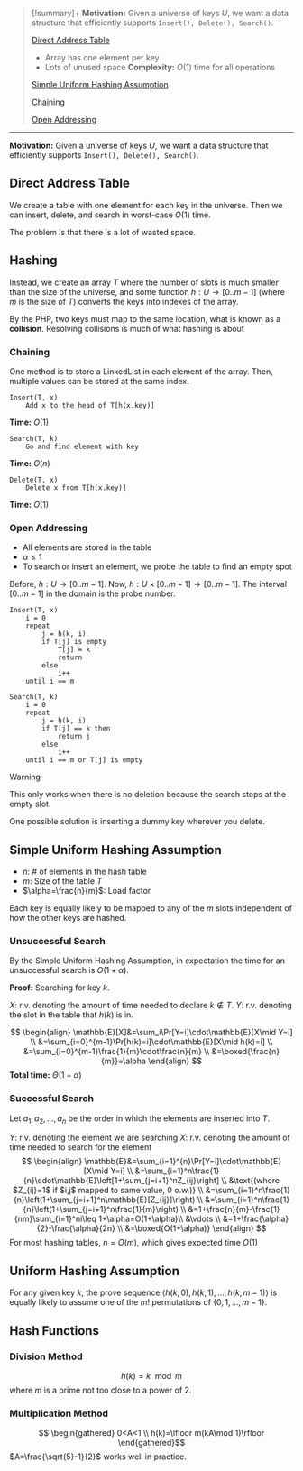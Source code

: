 >[!summary]+
>**Motivation:** Given a universe of keys $U$, we want a data structure that efficiently supports `Insert(), Delete(), Search()`.
>
>[Direct Address Table](Hashing.md#Direct%20Address%20Table)
>- Array has one element per key
>- Lots of unused space
>**Complexity:** $O(1)$ time for all operations
>
>[Simple Uniform Hashing Assumption](Hashing.md#Simple%20Uniform%20Hashing%20Assumption)
>
>
>[Chaining](Hashing.md#Chaining)
>
>[Open Addressing](Hashing.md#Open%20Addressing)
>
>

--- 

**Motivation:** Given a universe of keys $U$, we want a data structure that efficiently supports `Insert(), Delete(), Search()`.

## Direct Address Table

We create a table with one element for each key in the universe. Then we can insert, delete, and search in worst-case $O(1)$ time.

The problem is that there is a lot of wasted space.

## Hashing

Instead, we create an array $T$ where the number of slots is much smaller than the size of the universe, and some function $h: U\rightarrow \mathbb [0..m-1]$ (where $m$ is the size of $T$) converts the keys into indexes of the array.

By the PHP, two keys must map to the same location, what is known as a **collision**. Resolving collisions is much of what hashing is about

### Chaining

One method is to store a LinkedList in each element of the array. Then, multiple values can be stored at the same index.

```
Insert(T, x)
	Add x to the head of T[h(x.key)]
```

**Time:** $O(1)$

```
Search(T, k)
	Go and find element with key 
```

**Time:** $O(n)$

```
Delete(T, x)
	Delete x from T[h(x.key)]
```

**Time:** $O(1)$

### Open Addressing

- All elements are stored in the table
- $\alpha\leq 1$
- To search or insert an element, we probe the table to find an empty spot

Before, $h: U \rightarrow [0..m-1]$. Now, $h: U\times[0..m-1]\rightarrow[0..m-1]$. The interval $[0..m-1]$ in the domain is the probe number.

```
Insert(T, x)
	i = 0
	repeat
		j = h(k, i)
		if T[j] is empty
			T[j] = k
			return
		else
			i++
	until i == m
```

```
Search(T, k)
	i = 0
	repeat
		j = h(k, i)
		if T[j] == k then
			return j
		else
			i++
	until i == m or T[j] is empty
```

>[!warning]
>This only works when there is no deletion because the search stops at the empty slot.
>
>One possible solution is inserting a dummy key wherever you delete.

## Simple Uniform Hashing Assumption

- $n$: # of elements in the hash table
- $m$: Size of the table $T$
- $\alpha=\frac{n}{m}$: Load factor

Each key is equally likely to be mapped to any of the $m$ slots independent of how the other keys are hashed.

### Unsuccessful Search

By the Simple Uniform Hashing Assumption, in expectation the time for an unsuccessful search is $O(1+\alpha)$.

**Proof:** Searching for key $k$.

$X$: r.v. denoting the amount of time needed to declare $k\notin T$.
$Y$: r.v. denoting the slot in the table that $h(k)$ is in.

$$
\begin{align}
	\mathbb{E}[X]&=\sum_i\Pr[Y=i]\cdot\mathbb{E}[X\mid Y=i] \\
	&=\sum_{i=0}^{m-1}\Pr[h(k)=i]\cdot\mathbb{E}[X\mid h(k)=i] \\
	&=\sum_{i=0}^{m-1}\frac{1}{m}\cdot\frac{n}{m} \\
	&=\boxed{\frac{n}{m}}=\alpha
\end{align}
$$
**Total time:** $\Theta(1+\alpha)$

### Successful Search

Let $a_1, a_2, \dots, a_n$ be the order in which the elements are inserted into $T$.

$Y$: r.v. denoting the element we are searching
$X$: r.v. denoting the amount of time needed to search for the element
$$
\begin{align}
	\mathbb{E}&=\sum_{i=1}^{n}\Pr[Y=i]\cdot\mathbb{E}[X\mid Y=i] \\
	&=\sum_{i=1}^n\frac{1}{n}\cdot\mathbb{E}\left[1+\sum_{j=i+1}^nZ_{ij}\right] \\
	&\text{(where $Z_{ij}=1$ if $i,j$ mapped to same value, 0 o.w.)} \\
	&=\sum_{i=1}^n\frac{1}{n}\left(1+\sum_{j=i+1}^n\mathbb{E}[Z_{ij}]\right) \\
	&=\sum_{i=1}^n\frac{1}{n}\left(1+\sum_{j=i+1}^n\frac{1}{m}\right) \\
	&=1+\frac{n}{m}-\frac{1}{nm}\sum_{i=1}^ni\leq 1+\alpha=O(1+\alpha)\\
	&\vdots \\
	&=1+\frac{\alpha}{2}-\frac{\alpha}{2n} \\
	&=\boxed{O(1+\alpha)}
\end{align}
$$
For most hashing tables, $n=O(m)$, which gives expected time $O(1)$

## Uniform Hashing Assumption

For any given key $k$, the prove sequence $\langle h(k,0), h(k,1),\dots,h(k,m-1)\rangle$ is equally likely to assume one of the $m!$ permutations of $\{0,1,\dots,m-1\}$.

## Hash Functions

### Division Method
$$h(k)=k\mod{m}$$
where $m$ is a prime not too close to a power of 2.

### Multiplication Method
$$
\begin{gathered}
0<A<1 \\
h(k)=\lfloor m(kA\mod 1)\rfloor
\end{gathered}$$
$A=\frac{\sqrt{5}-1}{2}$ works well in practice.

